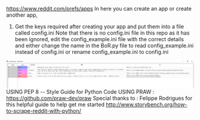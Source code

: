 
https://www.reddit.com/prefs/apps
In here you can create an app or create another app,

1) Get the keys required after creating your app and put them into a file called config.ini
Note that there is no config.ini file in this repo as it has been ignored, edit the config_example.ini file with the correct details and either change the name in the BoR.py file to read config_example.ini instead of config.ini or rename config_example.ini to config.ini

<img src="dataframe_default.png"
     alt="dataframePNG"
     style="float: left;" />

USING PEP 8 -- Style Guide for Python Code
USING PRAW : https://github.com/praw-dev/praw
Special thanks to : Felippe Rodrigues for this helpful guide to help get me started http://www.storybench.org/how-to-scrape-reddit-with-python/
